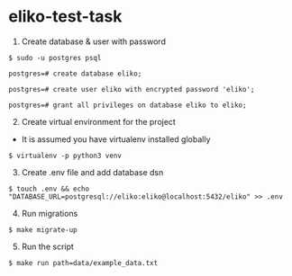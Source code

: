 # eliko-test-task

1. Create database & user with password

`$ sudo -u postgres psql`

`postgres=# create database eliko;`

`postgres=# create user eliko with encrypted password 'eliko';`

`postgres=# grant all privileges on database eliko to eliko;`

2. Create virtual environment for the project
* It is assumed you have virtualenv installed globally

`$ virtualenv -p python3 venv`

3. Create .env file and add database dsn 

`$ touch .env && echo "DATABASE_URL=postgresql://eliko:eliko@localhost:5432/eliko" >> .env`

4. Run migrations 

`$ make migrate-up`

5. Run the script

`$ make run path=data/example_data.txt`